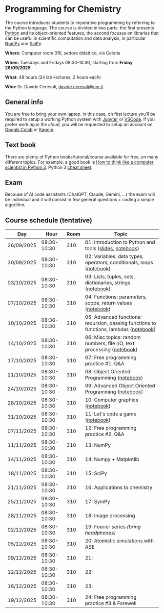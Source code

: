 # Programming for Chemistry
The course introduces students to imperative programming by referring to the Python language.
The course is divided in two parts: the first presents [Python](https://www.python.org) and its object-oriented features,
the second focuses on libraries that can be useful in scientific computation and data analysis,
in particular [NumPy](https://numpy.org) and [SciPy](https://scipy.org).

**Where:** Computer room 310, settore didattico, via Celoria

**When:**  Tuesdays and Fridays 08:30-10:30, starting from **Friday 26/09/2025**

**What:**  48 hours (24 lab-lectures, 2 hours each)

**Who:**   Dr. Davide Ceresoli, [davide.ceresoli@cnr.it](mailto:davide.ceresoli@cnr.it)

## General info
You are free to bring your own laptop. In this case, on first lecture you'll be required to setup
a working Python system with [Jupyter](https://jupyter.org) or [VSCode](https://code.visualstudio.com).
If you prefer working *in the cloud*, you will be requested to setup an account on [Google Colab](https://colab.research.google.com/) or [Kaggle](https://www.kaggle.com/).

## Text book
There are plenty of Python books/tutorial/course available for free, on many different topics.
For example, a good book is [How to think like a computer scientist in Python 3](https://openbookproject.net/thinkcs/python/english3e/). Python 3 [cheat sheet](python3-cheat-sheet-en-latest.pdf).

## Exam
Because of AI code assistants (ChatGPT, Claude, Gemini, ...) the exam will be individual and it will
consist in few general questions + coding a simple algorithm.

## Course schedule (tentative)

| Day  | Hour  | Room  | Topic  |
|---|---|---|---|
| 26/09/2025  | 08:30-10:30  | 310  | 01: Introduction to Python and tools ([slides](https://raw.githubusercontent.com/dceresoli/2025-Programming/main/lec01-slides/lec01-slides.pdf), [notebook](lec01.zip)) |
| 30/09/2025  | 08:30-10:30  | 310  | 02: Variables, data types, operators, conditionals, loops ([notebook](lec02.zip)) |
| 03/10/2025  | 08:30-10:30  | 310  | 03: Lists, tuples, sets, dictionaries, strings ([notebook](lec03.zip)) |
| 07/10/2025  | 08:30-10:30  | 310  | 04: Functions: parameters, scope, return values ([notebook](lec04.zip)) |
| 10/10/2025  | 08:30-10:30  | 310  | 05: Advanced functions: recursion, passing functions to functions, lambdas ([notebook](lec05.zip)) |
| 14/10/2025  | 08:30-10:30  | 310  | 06: Misc topics: random numbers, file I/O, text processing ([notebook](lec06.zip)) |
| 17/10/2025  | 08:30-10:30  | 310  | 07: Free programming practice #1, Q&A  |
| 21/10/2025  | 08:30-10:30  | 310  | 08: Object Oriented Programming ([notebook](lec08.zip)) |
| 24/10/2025  | 08:30-10:30  | 310  | 09: Advanced Object Oriented Programming ([notebook](lec09.zip)) |
| 28/10/2025  | 08:30-10:30  | 310  | 10: Computer graphics ([notebook](lec10.zip)) |
| 31/10/2025  | 08:30-10:30  | 310  | 11: Let's code a game ([notebook](lec11.zip)) |
| 07/11/2025  | 08:30-10:30  | 310  | 12: Free programming practice #2, Q&A  |
| 11/11/2025  | 08:30-10:30  | 310  | 13: NumPy  |
| 14/11/2025  | 08:30-10:30  | 310  | 14: Numpy + Matplotlib  |
| 18/11/2025  | 08:30-10:30  | 310  | 15: SciPy  |
| 21/11/2025  | 08:30-10:30  | 310  | 16: Applications to chemistry  |
| 25/11/2025  | 08:30-10:30  | 310  | 17: SymPy  |
| 28/11/2025  | 08:30-10:30  | 310  | 18: Image processing  |
| 02/12/2025  | 08:30-10:30  | 310  | 19: Fourier series *(bring headphones)*  |
| 05/12/2025  | 08:30-10:30  | 310  | 20: Atomistic simulations with ASE  |
| 09/12/2025  | 08:30-10:30  | 310  | 21:  |
| 12/12/2025  | 08:30-10:30  | 310  | 22:  |
| 16/12/2025  | 08:30-10:30  | 310  | 23:  |
| 19/12/2025  | 08:30-10:30  | 310  | 24: Free programming practice #3 & Farewell |



